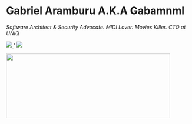<h1>Gabriel Aramburu A.K.A Gabamnml</h1>

<i>Software Architect & Security Advocate. MIDI Lover. Movies Killer. CTO at UNIQ</i>

<p>
  <a href="https://twitter.com/intent/follow?screen_name=gabamnml">
    <img src="https://img.shields.io/twitter/follow/gabamnml?style=social">
  </a>
  '
  <a href="https://www.paypal.me/gabamnml">
    <img src="https://img.shields.io/badge/Donate-PayPal-blue">
  </a>
</p>

<p>
  <img width="445" height="175" src="https://github-readme-stats.vercel.app/api?username=gabamnml&show_icons=true&title_color=fff&icon_color=79ff97&text_color=9f9f9f&bg_color=151515">
</p>
